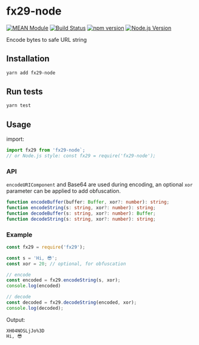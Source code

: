 # fx29-node

[![MEAN Module](https://img.shields.io/badge/MEAN%20Module-TypeScript-blue.svg)](https://github.com/mgenware/MEAN-Module)
[![Build Status](https://travis-ci.org/mgenware/fx29-node.svg?branch=master)](http://travis-ci.org/mgenware/fx29-node)
[![npm version](https://badge.fury.io/js/fx29-node.svg)](https://badge.fury.io/js/fx29-node)
[![Node.js Version](http://img.shields.io/node/v/fx29-node.svg)](https://nodejs.org/en/)

Encode bytes to safe URL string

## Installation
```sh
yarn add fx29-node
```

## Run tests
```sh
yarn test
```

## Usage
import:
```js
import fx29 from 'fx29-node`;
// or Node.js style: const fx29 = require('fx29-node');
```

### API
`encodeURIComponent` and Base64 are used during encoding, an optional `xor` parameter can be applied to add obfuscation.

```typescript
function encodeBuffer(buffer: Buffer, xor?: number): string;
function encodeString(s: string, xor?: number): string;
function decodeBuffer(s: string, xor?: number): Buffer;
function decodeString(s: string, xor?: number): string;
```

### Example
```js
const fx29 = require('fx29');

const s = 'Hi, 😎';
const xor = 20; // optional, for obfuscation

// encode
const encoded = fx29.encodeString(s, xor);
console.log(encoded)

// decode
const decoded = fx29.decodeString(encoded, xor);
console.log(decoded);
```

Output:
```
XH04NOSLjJo%3D
Hi, 😎
```